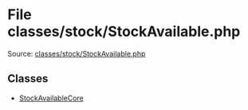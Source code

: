 File classes/stock/StockAvailable.php
=========

Source: [classes/stock/StockAvailable.php](https://github.com/PrestaShop/PrestaShop/blob/1.5.0.1/classes/stock/StockAvailable.php)


Classes
-------

* [StockAvailableCore](class.StockAvailableCore.md)

